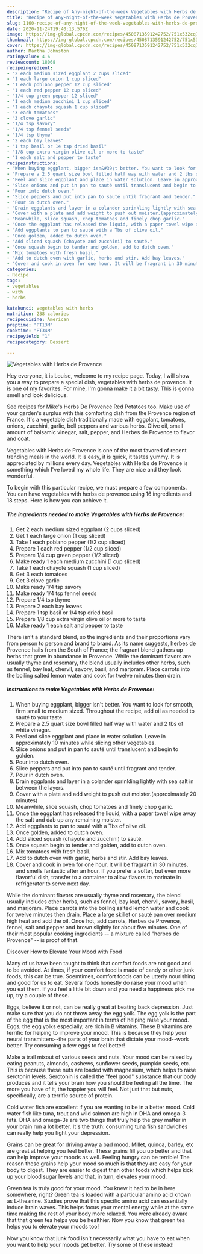 ```yaml
---
description: "Recipe of Any-night-of-the-week Vegetables with Herbs de Provence"
title: "Recipe of Any-night-of-the-week Vegetables with Herbs de Provence"
slug: 1160-recipe-of-any-night-of-the-week-vegetables-with-herbs-de-provence
date: 2020-11-24T19:40:13.576Z
image: https://img-global.cpcdn.com/recipes/4508713591242752/751x532cq70/vegetables-with-herbs-de-provence-recipe-main-photo.jpg
thumbnail: https://img-global.cpcdn.com/recipes/4508713591242752/751x532cq70/vegetables-with-herbs-de-provence-recipe-main-photo.jpg
cover: https://img-global.cpcdn.com/recipes/4508713591242752/751x532cq70/vegetables-with-herbs-de-provence-recipe-main-photo.jpg
author: Martha Johnston
ratingvalue: 4.6
reviewcount: 18068
recipeingredient:
- "2 each medium sized eggplant 2 cups sliced"
- "1 each large onion 1 cup sliced"
- "1 each poblano pepper 12 cup sliced"
- "1 each red pepper 12 cup sliced"
- "1/4 cup green pepper 12 sliced"
- "1 each medium zucchini 1 cup sliced"
- "1 each chayote squash 1 cup sliced"
- "3 each tomatoes"
- "3 clove garlic"
- "1/4 tsp savory"
- "1/4 tsp fennel seeds"
- "1/4 tsp thyme"
- "2 each bay leaves"
- "1 tsp basil or 14 tsp dried basil"
- "1/8 cup extra virgin olive oil or more to taste"
- "1 each salt and pepper to taste"
recipeinstructions:
- "When buying eggplant, bigger isn&#39;t better. You want to look for smooth, firm small to medium sized. Throughout the recipe, add oil as needed to sauté to your taste."
- "Prepare a 2.5 quart size bowl filled half way with water and 2 tbs of white vinegar."
- "Peel and slice eggplant and place in water solution. Leave in approximately 10 minutes while slicing other vegetables."
- "Slice onions and put in pan to sauté until translucent and begin to golden."
- "Pour into dutch oven."
- "Slice peppers and put into pan to sauté until fragrant and tender."
- "Pour in dutch oven."
- "Drain eggplants and layer in a colander sprinkling lightly with sea salt in between the layers."
- "Cover with a plate and add weight to push out moister.(approximately 20 minutes)"
- "Meanwhile, slice squash, chop tomatoes and finely chop garlic."
- "Once the eggplant has released the liquid, with a paper towel wipe away the salt and dab up any remaining moister."
- "Add eggplants to pan to sauté with a Tbs of olive oil."
- "Once golden, added to dutch oven."
- "Add sliced squash (chayote and zucchini) to sauté."
- "Once squash begin to tender and golden, add to dutch oven."
- "Mix tomatoes with fresh basil."
- "Add to dutch oven with garlic, herbs and stir. Add bay leaves."
- "Cover and cook in oven for one hour. It will be fragrant in 30 minutes, and smells fantastic after an hour. If you prefer a softer, but even more flavorful dish, transfer to a container to allow flavors to marinate in refrigerator to serve next day."
categories:
- Recipe
tags:
- vegetables
- with
- herbs

katakunci: vegetables with herbs 
nutrition: 238 calories
recipecuisine: American
preptime: "PT13M"
cooktime: "PT34M"
recipeyield: "1"
recipecategory: Dessert

---
```



![Vegetables with Herbs de Provence](https://img-global.cpcdn.com/recipes/4508713591242752/751x532cq70/vegetables-with-herbs-de-provence-recipe-main-photo.jpg)

Hey everyone, it is Louise, welcome to my recipe page. Today, I will show you a way to prepare a special dish, vegetables with herbs de provence. It is one of my favorites. For mine, I'm gonna make it a bit tasty. This is gonna smell and look delicious.

See recipes for Mike&#39;s Herbs De Provence Red Potatoes too. Make use of your garden&#39;s surplus with this comforting dish from the Provence region of France. It&#39;s a vegetable dish traditionally made with eggplant, tomatoes, onions, zucchini, garlic, bell peppers and various herbs. Olive oil, small amount of balsamic vinegar, salt, pepper, and Herbes de Provence to flavor and coat.

Vegetables with Herbs de Provence is one of the most favored of recent trending meals in the world. It is easy, it is quick, it tastes yummy. It is appreciated by millions every day. Vegetables with Herbs de Provence is something which I've loved my whole life. They are nice and they look wonderful.


To begin with this particular recipe, we must prepare a few components. You can have vegetables with herbs de provence using 16 ingredients and 18 steps. Here is how you can achieve it.

<!--inarticleads1-->

##### The ingredients needed to make Vegetables with Herbs de Provence:

1. Get 2 each medium sized eggplant (2 cups sliced)
1. Get 1 each large onion (1 cup sliced)
1. Take 1 each poblano pepper (1/2 cup sliced)
1. Prepare 1 each red pepper (1/2 cup sliced)
1. Prepare 1/4 cup green pepper (1/2 sliced)
1. Make ready 1 each medium zucchini (1 cup sliced)
1. Take 1 each chayote squash (1 cup sliced)
1. Get 3 each tomatoes
1. Get 3 clove garlic
1. Make ready 1/4 tsp savory
1. Make ready 1/4 tsp fennel seeds
1. Prepare 1/4 tsp thyme
1. Prepare 2 each bay leaves
1. Prepare 1 tsp basil or 1/4 tsp dried basil
1. Prepare 1/8 cup extra virgin olive oil or more to taste
1. Make ready 1 each salt and pepper to taste


There isn&#39;t a standard blend, so the ingredients and their proportions vary from person to person and brand to brand. As its name suggests, herbes de Provence hails from the South of France; the fragrant blend gathers up herbs that grow in abundance in Provence. While the dominant flavors are usually thyme and rosemary, the blend usually includes other herbs, such as fennel, bay leaf, chervil, savory, basil, and marjoram. Place carrots into the boiling salted lemon water and cook for twelve minutes then drain. 

<!--inarticleads2-->

##### Instructions to make Vegetables with Herbs de Provence:

1. When buying eggplant, bigger isn&#39;t better. You want to look for smooth, firm small to medium sized. Throughout the recipe, add oil as needed to sauté to your taste.
1. Prepare a 2.5 quart size bowl filled half way with water and 2 tbs of white vinegar.
1. Peel and slice eggplant and place in water solution. Leave in approximately 10 minutes while slicing other vegetables.
1. Slice onions and put in pan to sauté until translucent and begin to golden.
1. Pour into dutch oven.
1. Slice peppers and put into pan to sauté until fragrant and tender.
1. Pour in dutch oven.
1. Drain eggplants and layer in a colander sprinkling lightly with sea salt in between the layers.
1. Cover with a plate and add weight to push out moister.(approximately 20 minutes)
1. Meanwhile, slice squash, chop tomatoes and finely chop garlic.
1. Once the eggplant has released the liquid, with a paper towel wipe away the salt and dab up any remaining moister.
1. Add eggplants to pan to sauté with a Tbs of olive oil.
1. Once golden, added to dutch oven.
1. Add sliced squash (chayote and zucchini) to sauté.
1. Once squash begin to tender and golden, add to dutch oven.
1. Mix tomatoes with fresh basil.
1. Add to dutch oven with garlic, herbs and stir. Add bay leaves.
1. Cover and cook in oven for one hour. It will be fragrant in 30 minutes, and smells fantastic after an hour. If you prefer a softer, but even more flavorful dish, transfer to a container to allow flavors to marinate in refrigerator to serve next day.


While the dominant flavors are usually thyme and rosemary, the blend usually includes other herbs, such as fennel, bay leaf, chervil, savory, basil, and marjoram. Place carrots into the boiling salted lemon water and cook for twelve minutes then drain. Place a large skillet or sauté pan over medium high heat and add the oil. Once hot, add carrots, Herbes de Provence, fennel, salt and pepper and brown slightly for about five minutes. One of their most popular cooking ingredients -- a mixture called &#34;herbes de Provence&#34; -- is proof of that. 

Discover How to Elevate Your Mood with Food


Many of us have been taught to think that comfort foods are not good and to be avoided. At times, if your comfort food is made of candy or other junk foods, this can be true. Soemtimes, comfort foods can be utterly nourishing and good for us to eat. Several foods honestly do raise your mood when you eat them. If you feel a little bit down and you need a happiness pick me up, try a couple of these.

Eggs, believe it or not, can be really great at beating back depression. Just make sure that you do not throw away the egg yolk. The egg yolk is the part of the egg that is the most important in terms of helping raise your mood. Eggs, the egg yolks especially, are rich in B vitamins. These B vitamins are terrific for helping to improve your mood. This is because they help your neural transmitters--the parts of your brain that dictate your mood--work better. Try consuming a few eggs to feel better!

Make a trail mixout of various seeds and nuts. Your mood can be raised by eating peanuts, almonds, cashews, sunflower seeds, pumpkin seeds, etc. This is because these nuts are loaded with magnesium, which helps to raise serotonin levels. Serotonin is called the "feel good" substance that our body produces and it tells your brain how you should be feeling all the time. The more you have of it, the happier you will feel. Not just that but nuts, specifically, are a terrific source of protein.

Cold water fish are excellent if you are wanting to be in a better mood. Cold water fish like tuna, trout and wild salmon are high in DHA and omega-3 fats. DHA and omega-3s are two things that truly help the grey matter in your brain run a lot better. It's the truth: consuming tuna fish sandwiches can really help you fight your depression. 

Grains can be great for driving away a bad mood. Millet, quinoa, barley, etc are great at helping you feel better. These grains fill you up better and that can help improve your moods as well. Feeling hungry can be terrible! The reason these grains help your mood so much is that they are easy for your body to digest. They are easier to digest than other foods which helps kick up your blood sugar levels and that, in turn, elevates your mood.

Green tea is truly good for your mood. You knew it had to be in here somewhere, right? Green tea is loaded with a particular amino acid known as L-theanine. Studies prove that this specific amino acid can essentially induce brain waves. This helps focus your mental energy while at the same time making the rest of your body more relaxed. You were already aware that that green tea helps you be healthier. Now you know that green tea helps you to elevate your moods too!

Now you know that junk food isn't necessarily what you have to eat when you want to help your moods get better. Try some of these instead!

